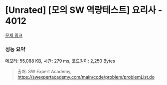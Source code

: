 # [Unrated] [모의 SW 역량테스트] 요리사 - 4012 

[문제 링크](https://swexpertacademy.com/main/code/problem/problemDetail.do?contestProbId=AWIeUtVakTMDFAVH) 

### 성능 요약

메모리: 55,088 KB, 시간: 279 ms, 코드길이: 2,250 Bytes



> 출처: SW Expert Academy, https://swexpertacademy.com/main/code/problem/problemList.do